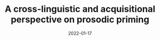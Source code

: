 ---
title: "A cross-linguistic and acquisitional perspective on prosodic priming "
collection: talks
type: "Internal presentation"
permalink: /talks/2022-01-17-bevivino-SFL-2023
venue: "PhD's seminar SFL-LLF "
date: 2022-01-17
location: "Paris, France"

citation: '<strong>Bevivino, D. </strong>(2022, January 17). A cross-linguistic and acquisitional perspective on prosodic priming. <em>PhD&apos;s seminar SFL-LLF</em>. Paris, France.'
coauthors: 'False'
category: invited
---